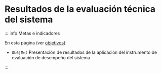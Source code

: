 # Resultados de la evaluación técnica del sistema

::: info Metas e indicadores

En esta página (ver [objetivos](/proyecto/objetivos.md)):

- `Ob6|Me4` Presentación de resultados de la aplicación del instrumento de evaluación de desempeño del sistema

:::
